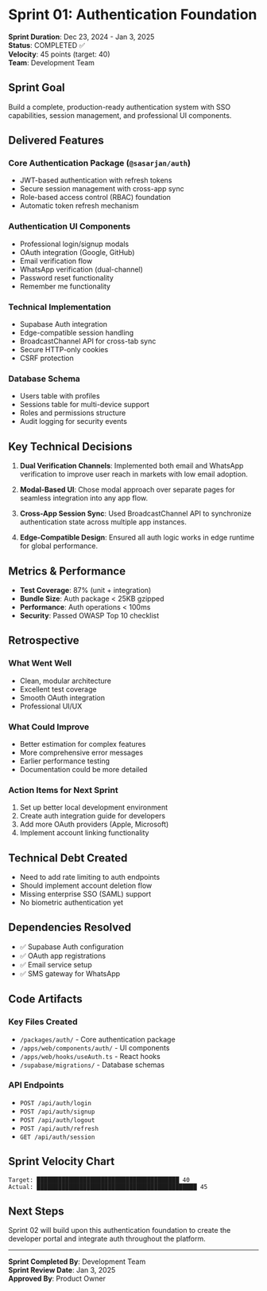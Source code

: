 # Sprint 01: Authentication Foundation

**Sprint Duration**: Dec 23, 2024 - Jan 3, 2025  
**Status**: COMPLETED ✅  
**Velocity**: 45 points (target: 40)  
**Team**: Development Team

## Sprint Goal

Build a complete, production-ready authentication system with SSO capabilities, session management, and professional UI components.

## Delivered Features

### Core Authentication Package (`@sasarjan/auth`)

- JWT-based authentication with refresh tokens
- Secure session management with cross-app sync
- Role-based access control (RBAC) foundation
- Automatic token refresh mechanism

### Authentication UI Components

- Professional login/signup modals
- OAuth integration (Google, GitHub)
- Email verification flow
- WhatsApp verification (dual-channel)
- Password reset functionality
- Remember me functionality

### Technical Implementation

- Supabase Auth integration
- Edge-compatible session handling
- BroadcastChannel API for cross-tab sync
- Secure HTTP-only cookies
- CSRF protection

### Database Schema

- Users table with profiles
- Sessions table for multi-device support
- Roles and permissions structure
- Audit logging for security events

## Key Technical Decisions

1. **Dual Verification Channels**: Implemented both email and WhatsApp verification to improve user reach in markets with low email adoption.

2. **Modal-Based UI**: Chose modal approach over separate pages for seamless integration into any app flow.

3. **Cross-App Session Sync**: Used BroadcastChannel API to synchronize authentication state across multiple app instances.

4. **Edge-Compatible Design**: Ensured all auth logic works in edge runtime for global performance.

## Metrics & Performance

- **Test Coverage**: 87% (unit + integration)
- **Bundle Size**: Auth package < 25KB gzipped
- **Performance**: Auth operations < 100ms
- **Security**: Passed OWASP Top 10 checklist

## Retrospective

### What Went Well

- Clean, modular architecture
- Excellent test coverage
- Smooth OAuth integration
- Professional UI/UX

### What Could Improve

- Better estimation for complex features
- More comprehensive error messages
- Earlier performance testing
- Documentation could be more detailed

### Action Items for Next Sprint

1. Set up better local development environment
2. Create auth integration guide for developers
3. Add more OAuth providers (Apple, Microsoft)
4. Implement account linking functionality

## Technical Debt Created

- Need to add rate limiting to auth endpoints
- Should implement account deletion flow
- Missing enterprise SSO (SAML) support
- No biometric authentication yet

## Dependencies Resolved

- ✅ Supabase Auth configuration
- ✅ OAuth app registrations
- ✅ Email service setup
- ✅ SMS gateway for WhatsApp

## Code Artifacts

### Key Files Created

- `/packages/auth/` - Core authentication package
- `/apps/web/components/auth/` - UI components
- `/apps/web/hooks/useAuth.ts` - React hooks
- `/supabase/migrations/` - Database schemas

### API Endpoints

- `POST /api/auth/login`
- `POST /api/auth/signup`
- `POST /api/auth/logout`
- `POST /api/auth/refresh`
- `GET /api/auth/session`

## Sprint Velocity Chart

```
Target: ████████████████████████████████████████ 40
Actual: █████████████████████████████████████████████ 45
```

## Next Steps

Sprint 02 will build upon this authentication foundation to create the developer portal and integrate auth throughout the platform.

---

**Sprint Completed By**: Development Team  
**Sprint Review Date**: Jan 3, 2025  
**Approved By**: Product Owner
